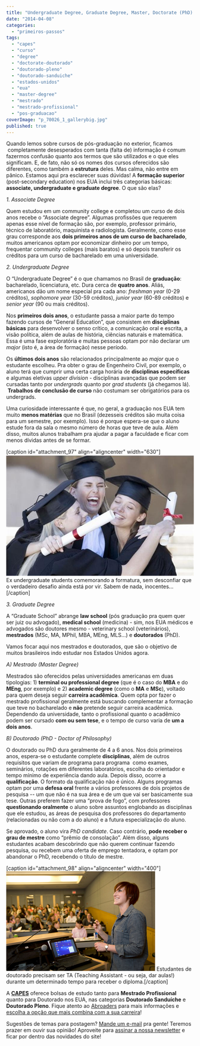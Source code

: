 ```yaml
---
title: "Undergraduate Degree, Graduate Degree, Master, Doctorate (PhD): entenda de uma vez por todas as categorias de formação do ensino superior nos EUA"
date: "2014-04-08"
categories: 
  - "primeiros-passos"
tags: 
  - "capes"
  - "curso"
  - "degree"
  - "doctorate-doutorado"
  - "doutorado-pleno"
  - "doutorado-sanduiche"
  - "estados-unidos"
  - "eua"
  - "master-degree"
  - "mestrado"
  - "mestrado-profissional"
  - "pos-graduacao"
coverImage: "p_70026_1_gallerybig.jpg"
published: true
---
```


Quando lemos sobre cursos de pós-graduação no exterior, ficamos  completamente desesperados com tanta (falta de) informação é comum fazermos confusão quanto aos termos que são utilizados e o que eles significam. E, de fato, não só os nomes dos cursos oferecidos são diferentes, como também a **estrutura** deles. Mas calma, não entre em pânico. Estamos aqui pra esclarecer suas dúvidas! A **formação superior** (post-secondary education) nos EUA inclui três categorias básicas: **associate, undergraduate e graduate degree**. O que são elas?

_1\. Associate Degree_

Quem estudou em um community college e completou um curso de dois anos recebe o “Associate degree”. Algumas profissões que requerem apenas esse nível de formação são, por exemplo, professor primário, técnico de laboratório, maquinista e radiologista. Geralmente, como esse grau corresponde aos **dois primeiros anos de um curso de bacharelado**, muitos americanos optam por economizar dinheiro por um tempo, frequentar community colleges (mais baratos) e só depois transferir os créditos para um curso de bacharelado em uma universidade.

_2\. Undergraduate Degree_

O “Undergraduate Degree” é o que chamamos no Brasil de **graduação**: bacharelado, licenciatura, etc. Dura cerca de **quatro anos**. Aliás, americanos dão um nome especial pra cada ano: _freshman year_ (0-29 créditos), _sophomore year_ (30-59 créditos), _junior year_ (60-89 créditos) e _senior year_ (90 ou mais créditos).

Nos **primeiros dois anos**, o estudante passa a maior parte do tempo fazendo cursos de “General Education”, que consistem em **disciplinas básicas** para desenvolver o senso crítico, a comunicação oral e escrita, a visão política, além de aulas de história, ciências naturais e matemática. Essa é uma fase exploratória e muitas pessoas optam por não declarar um _major_ (isto é, a área de formação) nesse período.

Os **últimos dois anos** são relacionados principalmente ao _major_ que o estudante escolheu. Pra obter o grau de Engenheiro Civil, por exemplo, o aluno terá que cumprir uma certa carga horária de **disciplinas específicas** e algumas eletivas _upper division_ - disciplinas avançadas que podem ser cursadas tanto por _undergrads_ quanto por _grad students_ (já chegamos lá).  **Trabalhos de conclusão de curso** não costumam ser obrigatórios para os undergrads.

Uma curiosidade interessante é que, no geral, a graduação nos EUA tem muito **menos matérias** que no Brasil (dezesseis créditos são muita coisa para um semestre, por exemplo). Isso é porque espera-se que o aluno estude fora da sala o mesmo número de horas que teve de aula. Além disso, muitos alunos trabalham pra ajudar a pagar a faculdade e ficar com menos dívidas antes de se formar.

\[caption id="attachment\_97" align="aligncenter" width="630"\][![Ex undergraduate students comemorando a formatura, sem desconfiar que o verdadeiro desafio ainda está por vir. Sabem de nada, inocentes...](/images/p_70026_1_gallerybig.jpg)](http://www.abroaders.com.br/wp-content/uploads/2014/04/p_70026_1_gallerybig.jpg) Ex undergraduate students comemorando a formatura, sem desconfiar que o verdadeiro desafio ainda está por vir. Sabem de nada, inocentes...\[/caption\]

_3. Graduate Degree_

A “Graduate School” abrange **law school** (pós graduação pra quem quer ser juiz ou advogado), **medical school** (medicina) - sim, nos EUA médicos e advogados são doutores mesmo - veterinary school (veterinários), **mestrados** (MSc, MA, MPhil, MBA, MEng, MLS...) e **doutorados** (PhD).

Vamos focar aqui nos mestrados e doutorados, que são o objetivo de muitos brasileiros indo estudar nos Estados Unidos agora.

_A) Mestrado (Master Degree)_

Mestrados são oferecidos pelas universidades americanas em duas tipologias: 1) **terminal ou professional degree** (que é o caso do **MBA** e do **MEng**, por exemplo) e 2) **academic degree** (como o **MA** e **MSc**), voltado para quem deseja seguir **carreira acadêmica**. Quem opta por fazer o mestrado profissional geralmente está buscando complementar a formação que teve no bacharelado e **não** pretende seguir carreira acadêmica. Dependendo da universidade, tanto o profissional quanto o acadêmico podem ser cursado **com ou sem tese**, e o tempo de curso varia de **um a dois anos**.

_B) Doutorado (PhD - Doctor of Philosophy)_

O doutorado ou PhD dura geralmente de 4 a 6 anos. Nos dois primeiros anos, espera-se o estudante complete **disciplinas**, além de outros requisitos que variam de programa para programa  como exames, seminários, rotações em diferentes laboratórios, escolha do orientador e tempo mínimo de experiência dando aula. Depois disso, ocorre a **qualificação**. O formato da qualificação não é único. Alguns programas optam por uma **defesa oral** frente a vários professores de dois projetos de pesquisa -- um que não é na sua área e de um que vai ser basicamente sua tese. Outras preferem fazer uma “prova de fogo”, com professores **questionando oralmente** o aluno sobre assuntos englobando as disciplinas que ele estudou, as áreas de pesquisa dos professores do departamento (relacionadas ou não com a do aluno) e a futura especialização do aluno.

Se aprovado, o aluno vira _PhD candidate_. Caso contrário, **pode receber o grau de mestre** como “prêmio de consolação”. Além disso, alguns estudantes acabam descobrindo que não querem continuar fazendo pesquisa, ou recebem uma oferta de emprego tentadora, e optam por abandonar o PhD, recebendo o título de mestre.

\[caption id="attachment\_98" align="aligncenter" width="400"\][![Estudantes de doutorado precisam ser TA (Teaching Assistant - ou seja, dar aulas!)  durante um determinado tempo para receber o diploma.](/images/GradTeaching.jpg)](http://www.abroaders.com.br/wp-content/uploads/2014/04/GradTeaching.jpg) Estudantes de doutorado precisam ser TA (Teaching Assistant - ou seja, dar aulas!) durante um determinado tempo para receber o diploma.\[/caption\]

A [**CAPES**](http://www.capes.gov.br/ "CAPES") oferece bolsas de estudo tanto para **Mestrado Profissional** quanto para Doutorado nos EUA, nas categorias **Doutorado Sanduíche** e **Doutorado Pleno**. Fique atento ao [Abroaders](http://www.abroaders.com.br/ "Welcome to Abroaders: o seu novo guia sobre como estudar no exterior") para mais informações e [escolha a opção que mais combina com a sua carreira](http://www.abroaders.com.br/porque-fazer-pos/ "Pós-graduação nos EUA: saiba se deve tentar e por quê")!

Sugestões de temas para postagem? [Mande um e-mail](http://www.abroaders.com.br/contato/ "Contato") pra gente! Teremos prazer em ouvir sua opinião! Aproveite para [assinar a nossa newsletter](http://www.abroaders.com.br/contato/ "Contato") e ficar por dentro das novidades do site!
